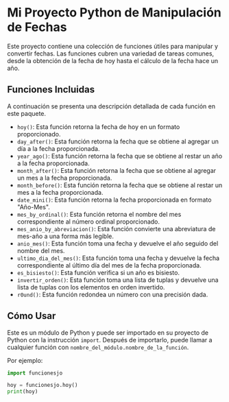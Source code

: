 # Mi Proyecto Python de Manipulación de Fechas

Este proyecto contiene una colección de funciones útiles para manipular y convertir fechas. Las funciones cubren una variedad de tareas comunes, desde la obtención de la fecha de hoy hasta el cálculo de la fecha hace un año.

## Funciones Incluidas

A continuación se presenta una descripción detallada de cada función en este paquete.

- `hoy()`: Esta función retorna la fecha de hoy en un formato proporcionado.
- `day_after()`: Esta función retorna la fecha que se obtiene al agregar un día a la fecha proporcionada.
- `year_ago()`: Esta función retorna la fecha que se obtiene al restar un año a la fecha proporcionada.
- `month_after()`: Esta función retorna la fecha que se obtiene al agregar un mes a la fecha proporcionada.
- `month_before()`: Esta función retorna la fecha que se obtiene al restar un mes a la fecha proporcionada.
- `date_mini()`: Esta función retorna la fecha proporcionada en formato "Año-Mes".
- `mes_by_ordinal()`: Esta función retorna el nombre del mes correspondiente al número ordinal proporcionado.
- `mes_anio_by_abreviacion()`: Esta función convierte una abreviatura de mes-año a una forma más legible.
- `anio_mes()`: Esta función toma una fecha y devuelve el año seguido del nombre del mes.
- `ultimo_dia_del_mes()`: Esta función toma una fecha y devuelve la fecha correspondiente al último día del mes de la fecha proporcionada.
- `es_bisiesto()`: Esta función verifica si un año es bisiesto.
- `invertir_orden()`: Esta función toma una lista de tuplas y devuelve una lista de tuplas con los elementos en orden invertido.
- `r0und()`: Esta función redondea un número con una precisión dada.

## Cómo Usar

Este es un módulo de Python y puede ser importado en su proyecto de Python con la instrucción `import`. Después de importarlo, puede llamar a cualquier función con `nombre_del_módulo.nombre_de_la_función`. 

Por ejemplo:

```python
import funcionesjo

hoy = funcionesjo.hoy()
print(hoy)
